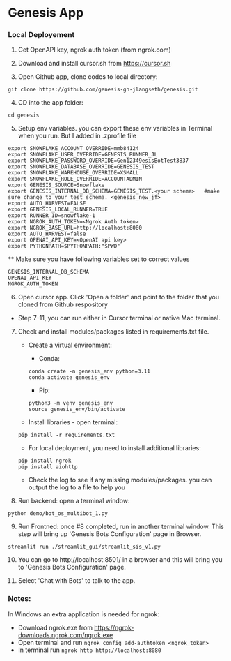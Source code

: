 # Genesis App

### Local Deployement
1. Get OpenAPI key, ngrok auth token (from ngrok.com)

2. Download and install cursor.sh from https://cursor.sh

3. Open Github app, clone codes to local directory: 
```
git clone https://github.com/genesis-gh-jlangseth/genesis.git
```
4. CD into the app folder:
```
cd genesis
```
5. Setup env variables. you can export these env variables in Terminal when you run. But I added in .zprofile file
```
export SNOWFLAKE_ACCOUNT_OVERRIDE=mmb84124
export SNOWFLAKE_USER_OVERRIDE=GENESIS_RUNNER_JL
export SNOWFLAKE_PASSWORD_OVERRIDE=Gen12349esisBotTest3837
export SNOWFLAKE_DATABASE_OVERRIDE=GENESIS_TEST
export SNOWFLAKE_WAREHOUSE_OVERRIDE=XSMALL
export SNOWFLAKE_ROLE_OVERRIDE=ACCOUNTADMIN
export GENESIS_SOURCE=Snowflake
export GENESIS_INTERNAL_DB_SCHEMA=GENESIS_TEST.<your schema>   #make sure change to your test schema. <genesis_new_jf>
export AUTO_HARVEST=FALSE
export GENESIS_LOCAL_RUNNER=TRUE
export RUNNER_ID=snowflake-1
export NGROK_AUTH_TOKEN=<Ngrok Auth token> 
export NGROK_BASE_URL=http://localhost:8080
export AUTO_HARVEST=false
export OPENAI_API_KEY=<OpenAI api key>
export PYTHONPATH=$PYTHONPATH:"$PWD"
```
** Make sure you have following variables set to correct values
```
GENESIS_INTERNAL_DB_SCHEMA 
OPENAI_API_KEY
NGROK_AUTH_TOKEN
```

6. Open cursor app. Click 'Open a folder' and point to the folder that you cloned from Github respository

- Step 7-11, you can run either in Cursor terminal or native Mac terminal.

7. Check and install modules/packages listed in requirements.txt file. 
   - Create a virtual environment:
      - Conda:
      ```
      conda create -n genesis_env python=3.11
      conda activate genesis_env
      ```
      - Pip:
      ```
      python3 -m venv genesis_env
      source genesis_env/bin/activate
      ```

   - Install libraries - open terminal:
   ``` 
   pip install -r requirements.txt
   ```
   - For local deployment, you need to install additional libraries:
   ```
   pip install ngrok
   pip install aiohttp 
   ```
   - Check the log to see if any missing modules/packages. you can output the log to a file to help you 

8. Run backend: open a terminal window:
```
python demo/bot_os_multibot_1.py
```
9. Run Frontned: once #8 completed, run in another terminal window. This step will bring up 'Genesis Bots Configuration' page in Browser.
```
streamlit run ./streamlit_gui/streamlit_sis_v1.py
```
10. You can go to http://localhost:8501/ in a browser and this will bring you to 'Genesis Bots Configuration' page.

11. Select 'Chat with Bots' to talk to the app.


### Notes:
In Windows an extra application is needed for ngrok:
- Download ngrok.exe from https://ngrok-downloads.ngrok.com/ngrok.exe
- Open terminal and run `ngrok config add-authtoken <ngrok_token>`
- In terminal run `ngrok http http://localhost:8080`